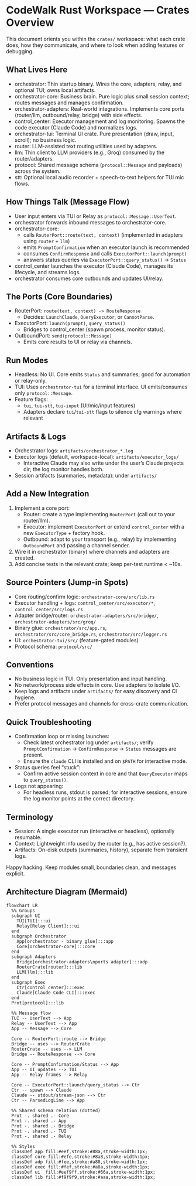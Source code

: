 # CodeWalk Rust Workspace — Crates Overview

This document orients you within the `crates/` workspace: what each crate does, how they communicate, and where to look when adding features or debugging.

## What Lives Here

- orchestrator: Thin startup binary. Wires the core, adapters, relay, and optional TUI; owns local artifacts.
- orchestrator-core: Business brain. Pure logic plus small session context; routes messages and manages confirmation.
- orchestrator-adapters: Real-world integrations. Implements core ports (router/llm, outbound/relay, bridge) with side effects.
- control_center: Executor management and log monitoring. Spawns the code executor (Claude Code) and normalizes logs.
- orchestrator-tui: Terminal UI crate. Pure presentation (draw, input, scroll); no business logic.
- router: LLM-assisted text routing utilities used by adapters.
- llm: Thin client to LLM providers (e.g., Groq) consumed by the router/adapters.
- protocol: Shared message schema (`protocol::Message` and payloads) across the system.
- stt: Optional local audio recorder + speech-to-text helpers for TUI mic flows.

## How Things Talk (Message Flow)

- User input enters via TUI or Relay as `protocol::Message::UserText`.
- orchestrator forwards inbound messages to orchestrator-core.
- orchestrator-core:
  - calls `RouterPort::route(text, context)` (implemented in adapters using `router` + `llm`)
  - emits `PromptConfirmation` when an executor launch is recommended
  - consumes `ConfirmResponse` and calls `ExecutorPort::launch(prompt)`
  - answers status queries via `ExecutorPort::query_status()` → `Status`
- control_center launches the executor (Claude Code), manages its lifecycle, and streams logs.
- orchestrator consumes core outbounds and updates UI/relay.

## The Ports (Core Boundaries)

- RouterPort: `route(text, context) -> RouteResponse`
  - Decides: `LaunchClaude`, `QueryExecutor`, or `CannotParse`.
- ExecutorPort: `launch(prompt)`, `query_status()`
  - Bridges to control_center (spawn process, monitor status).
- OutboundPort: `send(protocol::Message)`
  - Emits core results to UI or relay via channels.

## Run Modes

- Headless: No UI. Core emits `Status` and summaries; good for automation or relay-only.
- TUI: Uses `orchestrator-tui` for a terminal interface. UI emits/consumes only `protocol::Message`.
- Feature flags:
  - `tui`, `tui-stt`, `tui-input` (UI/mic/input features)
  - Adapters declare `tui`/`tui-stt` flags to silence cfg warnings where relevant

## Artifacts & Logs

- Orchestrator logs: `artifacts/orchestrator_*.log`
- Executor logs (default, workspace-local): `artifacts/executor_logs/`
  - Interactive Claude may also write under the user’s Claude projects dir; the log monitor handles both.
- Session artifacts (summaries, metadata): under `artifacts/`

## Add a New Integration

1) Implement a core port:
   - Router: create a type implementing `RouterPort` (call out to your router/llm).
   - Executor: implement `ExecutorPort` or extend `control_center` with a new `ExecutorType` + factory hook.
   - Outbound: adapt to your transport (e.g., relay) by implementing `OutboundPort` and passing a channel sender.
2) Wire it in orchestrator (binary) where channels and adapters are created.
3) Add concise tests in the relevant crate; keep per-test runtime < ~10s.

## Source Pointers (Jump-in Spots)

- Core routing/confirm logic: `orchestrator-core/src/lib.rs`
- Executor handling + logs: `control_center/src/executor/*`, `control_center/src/logs.rs`
- Adapter bridge/router: `orchestrator-adapters/src/bridge/`, `orchestrator-adapters/src/groq/`
- Binary glue: `orchestrator/src/app.rs`, `orchestrator/src/core_bridge.rs`, `orchestrator/src/logger.rs`
- UI: `orchestrator-tui/src/` (feature-gated modules)
- Protocol schema: `protocol/src/`

## Conventions

- No business logic in TUI. Only presentation and input handling.
- No network/process side effects in core. Use adapters to isolate I/O.
- Keep logs and artifacts under `artifacts/` for easy discovery and CI hygiene.
- Prefer protocol messages and channels for cross-crate communication.

## Quick Troubleshooting

- Confirmation loop or missing launches:
  - Check latest orchestrator log under `artifacts/`; verify `PromptConfirmation` → `ConfirmResponse` → `Status` messages are present.
  - Ensure the `claude` CLI is installed and on `$PATH` for interactive mode.
- Status queries feel “stuck”:
  - Confirm active session context in core and that `QueryExecutor` maps to `query_status()`.
- Logs not appearing:
  - For headless runs, stdout is parsed; for interactive sessions, ensure the log monitor points at the correct directory.

## Terminology

- Session: A single executor run (interactive or headless), optionally resumable.
- Context: Lightweight info used by the router (e.g., has active session?).
- Artifacts: On-disk outputs (summaries, history), separate from transient logs.

Happy hacking. Keep modules small, boundaries clean, and messages explicit.

## Architecture Diagram (Mermaid)

```mermaid
flowchart LR
  %% Groups
  subgraph UI
    TUI[TUI]:::ui
    Relay[Relay Client]:::ui
  end
  subgraph Orchestrator
    App[orchestrator - binary glue]:::app
    Core[orchestrator-core]:::core
  end
  subgraph Adapters
    Bridge[orchestrator-adapters\nports adapter]:::adp
    RouterCrate[router]:::lib
    LLM[llm]:::lib
  end
  subgraph Exec
    Ctr[control_center]:::exec
    Claude[Claude Code CLI]:::exec
  end
  Prot[protocol]:::lib

  %% Message flow
  TUI -- UserText --> App
  Relay -- UserText --> App
  App -- Message --> Core

  Core -- RouterPort::route --> Bridge
  Bridge -- uses --> RouterCrate
  RouterCrate -- uses --> LLM
  Bridge -- RouteResponse --> Core

  Core -- PromptConfirmation/Status --> App
  App -- UI updates --> TUI
  App -- Relay frames --> Relay

  Core -- ExecutorPort::launch/query_status --> Ctr
  Ctr -- spawn --> Claude
  Claude -- stdout/stream-json --> Ctr
  Ctr -- ParsedLogLine --> App

  %% Shared schema relation (dotted)
  Prot -. shared .- Core
  Prot -. shared .- App
  Prot -. shared .- Bridge
  Prot -. shared .- TUI
  Prot -. shared .- Relay

  %% Styles
  classDef app fill:#eef,stroke:#88a,stroke-width:1px;
  classDef core fill:#efe,stroke:#8a8,stroke-width:1px;
  classDef adp fill:#fee,stroke:#a88,stroke-width:1px;
  classDef exec fill:#fef,stroke:#a8a,stroke-width:1px;
  classDef ui  fill:#eef9ff,stroke:#66a,stroke-width:1px;
  classDef lib fill:#f9f9f9,stroke:#aaa,stroke-width:1px;
```
